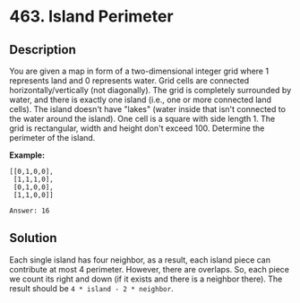 # 463. Island Perimeter

## Description

You are given a map in form of a two-dimensional integer grid where 1 represents land and 0 represents water. Grid cells are connected horizontally/vertically (not diagonally). The grid is completely surrounded by water, and there is exactly one island (i.e., one or more connected land cells). The island doesn't have "lakes" (water inside that isn't connected to the water around the island). One cell is a square with side length 1. The grid is rectangular, width and height don't exceed 100. Determine the perimeter of the island.

**Example:**

```text
[[0,1,0,0],
 [1,1,1,0],
 [0,1,0,0],
 [1,1,0,0]]

Answer: 16
```

## Solution

Each single island has four neighbor, as a result, each island piece can contribute at most 4 perimeter. However, there are overlaps. So, each piece we count its right and down (if it exists and there is a neighbor there). The result should be `4 * island - 2 * neighbor`.

